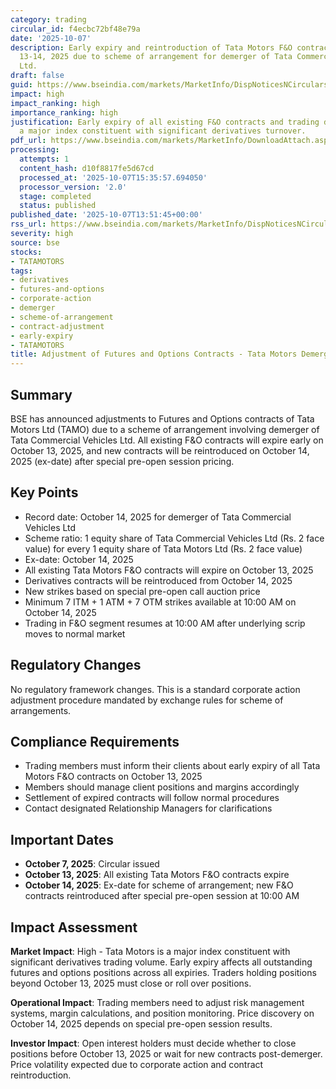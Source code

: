 ```yaml
---
category: trading
circular_id: f4ecbc72bf48e79a
date: '2025-10-07'
description: Early expiry and reintroduction of Tata Motors F&O contracts on October
  13-14, 2025 due to scheme of arrangement for demerger of Tata Commercial Vehicles
  Ltd.
draft: false
guid: https://www.bseindia.com/markets/MarketInfo/DispNoticesNCirculars.aspx?Noticeid={E64F2D95-57BA-4918-9A9D-EA7B5D2C79D8}&noticeno=20251007-50&dt=10/07/2025&icount=50&totcount=76&flag=0
impact: high
impact_ranking: high
importance_ranking: high
justification: Early expiry of all existing F&O contracts and trading disruption for
  a major index constituent with significant derivatives turnover.
pdf_url: https://www.bseindia.com/markets/MarketInfo/DownloadAttach.aspx?id=20251007-50&attachedId=
processing:
  attempts: 1
  content_hash: d10f8817fe5d67cd
  processed_at: '2025-10-07T15:35:57.694050'
  processor_version: '2.0'
  stage: completed
  status: published
published_date: '2025-10-07T13:51:45+00:00'
rss_url: https://www.bseindia.com/markets/MarketInfo/DispNoticesNCirculars.aspx?Noticeid={E64F2D95-57BA-4918-9A9D-EA7B5D2C79D8}&noticeno=20251007-50&dt=10/07/2025&icount=50&totcount=76&flag=0
severity: high
source: bse
stocks:
- TATAMOTORS
tags:
- derivatives
- futures-and-options
- corporate-action
- demerger
- scheme-of-arrangement
- contract-adjustment
- early-expiry
- TATAMOTORS
title: Adjustment of Futures and Options Contracts - Tata Motors Demerger
---
```


## Summary

BSE has announced adjustments to Futures and Options contracts of Tata Motors Ltd (TAMO) due to a scheme of arrangement involving demerger of Tata Commercial Vehicles Ltd. All existing F&O contracts will expire early on October 13, 2025, and new contracts will be reintroduced on October 14, 2025 (ex-date) after special pre-open session pricing.

## Key Points

- Record date: October 14, 2025 for demerger of Tata Commercial Vehicles Ltd
- Scheme ratio: 1 equity share of Tata Commercial Vehicles Ltd (Rs. 2 face value) for every 1 equity share of Tata Motors Ltd (Rs. 2 face value)
- Ex-date: October 14, 2025
- All existing Tata Motors F&O contracts will expire on October 13, 2025
- Derivatives contracts will be reintroduced from October 14, 2025
- New strikes based on special pre-open call auction price
- Minimum 7 ITM + 1 ATM + 7 OTM strikes available at 10:00 AM on October 14, 2025
- Trading in F&O segment resumes at 10:00 AM after underlying scrip moves to normal market

## Regulatory Changes

No regulatory framework changes. This is a standard corporate action adjustment procedure mandated by exchange rules for scheme of arrangements.

## Compliance Requirements

- Trading members must inform their clients about early expiry of all Tata Motors F&O contracts on October 13, 2025
- Members should manage client positions and margins accordingly
- Settlement of expired contracts will follow normal procedures
- Contact designated Relationship Managers for clarifications

## Important Dates

- **October 7, 2025**: Circular issued
- **October 13, 2025**: All existing Tata Motors F&O contracts expire
- **October 14, 2025**: Ex-date for scheme of arrangement; new F&O contracts reintroduced after special pre-open session at 10:00 AM

## Impact Assessment

**Market Impact**: High - Tata Motors is a major index constituent with significant derivatives trading volume. Early expiry affects all outstanding futures and options positions across all expiries. Traders holding positions beyond October 13, 2025 must close or roll over positions.

**Operational Impact**: Trading members need to adjust risk management systems, margin calculations, and position monitoring. Price discovery on October 14, 2025 depends on special pre-open session results.

**Investor Impact**: Open interest holders must decide whether to close positions before October 13, 2025 or wait for new contracts post-demerger. Price volatility expected due to corporate action and contract reintroduction.